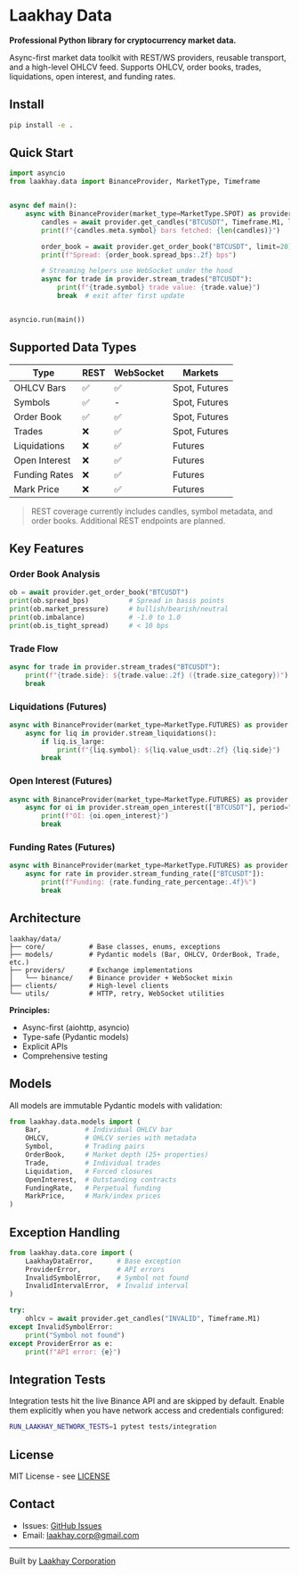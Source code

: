 # Laakhay Data

**Professional Python library for cryptocurrency market data.**

Async-first market data toolkit with REST/WS providers, reusable transport, and a high-level OHLCV feed. Supports OHLCV, order books, trades, liquidations, open interest, and funding rates.

## Install

```bash
pip install -e .
```

## Quick Start

```python
import asyncio
from laakhay.data import BinanceProvider, MarketType, Timeframe


async def main():
    async with BinanceProvider(market_type=MarketType.SPOT) as provider:
        candles = await provider.get_candles("BTCUSDT", Timeframe.M1, limit=100)
        print(f"{candles.meta.symbol} bars fetched: {len(candles)}")

        order_book = await provider.get_order_book("BTCUSDT", limit=20)
        print(f"Spread: {order_book.spread_bps:.2f} bps")

        # Streaming helpers use WebSocket under the hood
        async for trade in provider.stream_trades("BTCUSDT"):
            print(f"{trade.symbol} trade value: {trade.value}")
            break  # exit after first update


asyncio.run(main())
```

## Supported Data Types

| Type | REST | WebSocket | Markets |
|------|------|-----------|---------|
| OHLCV Bars | ✅ | ✅ | Spot, Futures |
| Symbols | ✅ | - | Spot, Futures |
| Order Book | ✅ | ✅ | Spot, Futures |
| Trades | ❌ | ✅ | Spot, Futures |
| Liquidations | ❌ | ✅ | Futures |
| Open Interest | ❌ | ✅ | Futures |
| Funding Rates | ❌ | ✅ | Futures |
| Mark Price | ❌ | ✅ | Futures |

> REST coverage currently includes candles, symbol metadata, and order books. Additional REST endpoints are planned.

## Key Features

### Order Book Analysis
```python
ob = await provider.get_order_book("BTCUSDT")
print(ob.spread_bps)          # Spread in basis points
print(ob.market_pressure)     # bullish/bearish/neutral
print(ob.imbalance)           # -1.0 to 1.0
print(ob.is_tight_spread)     # < 10 bps
```

### Trade Flow
```python
async for trade in provider.stream_trades("BTCUSDT"):
    print(f"{trade.side}: ${trade.value:.2f} ({trade.size_category})")
    break
```

### Liquidations (Futures)
```python
async with BinanceProvider(market_type=MarketType.FUTURES) as provider:
    async for liq in provider.stream_liquidations():
        if liq.is_large:
            print(f"{liq.symbol}: ${liq.value_usdt:.2f} {liq.side}")
        break
```

### Open Interest (Futures)
```python
async with BinanceProvider(market_type=MarketType.FUTURES) as provider:
    async for oi in provider.stream_open_interest(["BTCUSDT"], period="5m"):
        print(f"OI: {oi.open_interest}")
        break
```

### Funding Rates (Futures)
```python
async with BinanceProvider(market_type=MarketType.FUTURES) as provider:
    async for rate in provider.stream_funding_rate(["BTCUSDT"]):
        print(f"Funding: {rate.funding_rate_percentage:.4f}%")
        break
```


## Architecture

```
laakhay/data/
├── core/           # Base classes, enums, exceptions
├── models/         # Pydantic models (Bar, OHLCV, OrderBook, Trade, etc.)
├── providers/      # Exchange implementations
│   └── binance/    # Binance provider + WebSocket mixin
├── clients/        # High-level clients
└── utils/          # HTTP, retry, WebSocket utilities
```

**Principles:**
- Async-first (aiohttp, asyncio)
- Type-safe (Pydantic models)
- Explicit APIs
- Comprehensive testing

## Models

All models are immutable Pydantic models with validation:

```python
from laakhay.data.models import (
    Bar,           # Individual OHLCV bar
    OHLCV,         # OHLCV series with metadata
    Symbol,        # Trading pairs
    OrderBook,     # Market depth (25+ properties)
    Trade,         # Individual trades
    Liquidation,   # Forced closures
    OpenInterest,  # Outstanding contracts
    FundingRate,   # Perpetual funding
    MarkPrice,     # Mark/index prices
)
```

## Exception Handling

```python
from laakhay.data.core import (
    LaakhayDataError,      # Base exception
    ProviderError,         # API errors
    InvalidSymbolError,    # Symbol not found
    InvalidIntervalError,  # Invalid interval
)

try:
    ohlcv = await provider.get_candles("INVALID", Timeframe.M1)
except InvalidSymbolError:
    print("Symbol not found")
except ProviderError as e:
    print(f"API error: {e}")
```

## Integration Tests

Integration tests hit the live Binance API and are skipped by default. Enable them explicitly when you have network access and credentials configured:

```bash
RUN_LAAKHAY_NETWORK_TESTS=1 pytest tests/integration
```

## License

MIT License - see [LICENSE](LICENSE)

## Contact

- Issues: [GitHub Issues](https://github.com/laakhay/data/issues)
- Email: laakhay.corp@gmail.com

---

Built by [Laakhay Corporation](https://laakhay.com)
